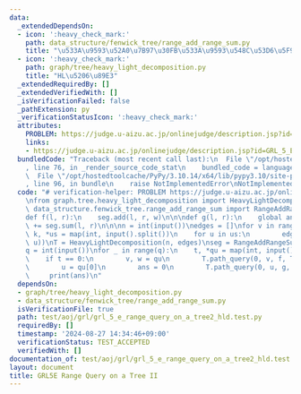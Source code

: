 ```yaml
---
data:
  _extendedDependsOn:
  - icon: ':heavy_check_mark:'
    path: data_structure/fenwick_tree/range_add_range_sum.py
    title: "\u533A\u9593\u52A0\u7B97\u30FB\u533A\u9593\u548C\u53D6\u5F97"
  - icon: ':heavy_check_mark:'
    path: graph/tree/heavy_light_decomposition.py
    title: "HL\u5206\u89E3"
  _extendedRequiredBy: []
  _extendedVerifiedWith: []
  _isVerificationFailed: false
  _pathExtension: py
  _verificationStatusIcon: ':heavy_check_mark:'
  attributes:
    PROBLEM: https://judge.u-aizu.ac.jp/onlinejudge/description.jsp?id=GRL_5_E
    links:
    - https://judge.u-aizu.ac.jp/onlinejudge/description.jsp?id=GRL_5_E
  bundledCode: "Traceback (most recent call last):\n  File \"/opt/hostedtoolcache/PyPy/3.10.14/x64/lib/pypy3.10/site-packages/onlinejudge_verify/documentation/build.py\"\
    , line 76, in _render_source_code_stat\n    bundled_code = language.bundle(\n\
    \  File \"/opt/hostedtoolcache/PyPy/3.10.14/x64/lib/pypy3.10/site-packages/onlinejudge_verify/languages/python.py\"\
    , line 96, in bundle\n    raise NotImplementedError\nNotImplementedError\n"
  code: "# verification-helper: PROBLEM https://judge.u-aizu.ac.jp/onlinejudge/description.jsp?id=GRL_5_E\n\
    \nfrom graph.tree.heavy_light_decomposition import HeavyLightDecomposition\nfrom\
    \ data_structure.fenwick_tree.range_add_range_sum import RangeAddRangeSum\n\n\n\
    def f(l, r):\n    seg.add(l, r, w)\n\n\ndef g(l, r):\n    global ans\n    ans\
    \ += seg.sum(l, r)\n\n\nn = int(input())\nedges = []\nfor v in range(n):\n   \
    \ k, *us = map(int, input().split())\n    for u in us:\n        edges.append((v,\
    \ u))\nT = HeavyLightDecomposition(n, edges)\nseg = RangeAddRangeSum([0] * n)\n\
    q = int(input())\nfor _ in range(q):\n    t, *qu = map(int, input().split())\n\
    \    if t == 0:\n        v, w = qu\n        T.path_query(0, v, f, True)\n    else:\n\
    \        u = qu[0]\n        ans = 0\n        T.path_query(0, u, g, True)\n   \
    \     print(ans)\n"
  dependsOn:
  - graph/tree/heavy_light_decomposition.py
  - data_structure/fenwick_tree/range_add_range_sum.py
  isVerificationFile: true
  path: test/aoj/grl/grl_5_e_range_query_on_a_tree2_hld.test.py
  requiredBy: []
  timestamp: '2024-08-27 14:34:46+09:00'
  verificationStatus: TEST_ACCEPTED
  verifiedWith: []
documentation_of: test/aoj/grl/grl_5_e_range_query_on_a_tree2_hld.test.py
layout: document
title: GRL5E Range Query on a Tree II
---
```


